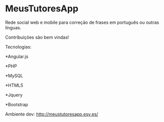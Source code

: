 # MeusTutoresApp
Rede social web e mobile para correção de frases em português ou outras línguas.

Contribuições são bem vindas!

Tecnologias:

*Angular.js

*PHP

*MySQL

*HTML5

*Jquery

*Bootstrap


Ambiente dev:
http://meustutoresapp.esy.es/
